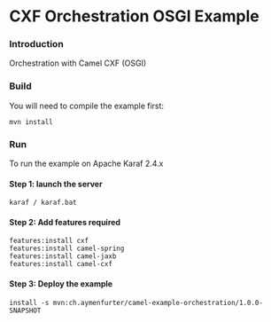 # CXF Orchestration OSGI Example

### Introduction

Orchestration with Camel CXF (OSGI)

### Build

You will need to compile the example first:

	mvn install

### Run

To run the example on Apache Karaf 2.4.x

#### Step 1: launch the server
	karaf / karaf.bat

#### Step 2: Add features required	
	features:install cxf
	features:install camel-spring
	features:install camel-jaxb
	features:install camel-cxf


#### Step 3: Deploy the example
	install -s mvn:ch.aymenfurter/camel-example-orchestration/1.0.0-SNAPSHOT

